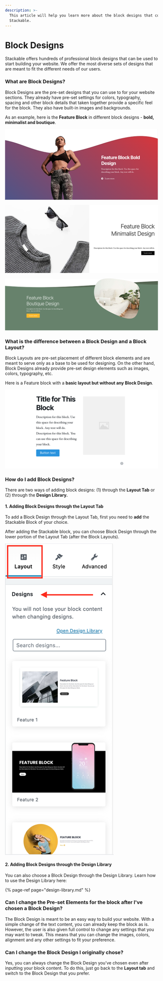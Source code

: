 ```yaml
---
description: >-
  This article will help you learn more about the block designs that come with
  Stackable.
---
```


# Block Designs

Stackable offers hundreds of professional block designs that can be used to start building your website. We offer the most diverse sets of designs that are meant to fit the different needs of our users.

### What are Block Designs?

Block Designs are the pre-set designs that you can use to for your website sections. They already have pre-set settings for colors, typography, spacing and other block details that taken together provide a specific feel for the block. They also have built-in images and backgrounds.

As an example, here is the **Feature Block** in different block designs - **bold, minimalist and boutique**. 

![Feature Block Bold Design](../../.gitbook/assets/screen-shot-2020-06-10-at-3.55.04-pm.png)

![Feature Block Minimalist Design](../../.gitbook/assets/screen-shot-2020-06-10-at-3.55.28-pm.png)

![Feature Block Boutique Design](../../.gitbook/assets/screen-shot-2020-06-10-at-3.55.39-pm.png)

### What is the difference between a Block Design and a Block Layout?

Block Layouts are pre-set  placement of different block elements and are meant to serve only as a base to be used for designing. On the other hand, Block Designs already provide pre-set design elements such as images, colors, typography, etc.

Here is a Feature block with a **basic layout but without any Block Design**.

![Feature Block Layout without a Block Design](../../.gitbook/assets/screen-shot-2020-06-10-at-4.03.29-pm.png)

### How do I add Block Designs?

There are two ways of adding block designs: \(1\) through the **Layout Tab** or \(2\) through the **Design Library.**

#### 1. Adding Block Designs through the Layout Tab

To add a Block Design through the Layout Tab, first you need to **add** the Stackable Block of your choice.

After adding the Stackable block, you can choose Block Design through the lower portion of the Layout Tab \(after the Block Layouts\).

![](../../.gitbook/assets/screen-shot-2020-06-10-at-4.19.42-pm.png)

#### 2. Adding Block Designs through the Design Library

You can also choose a Block Design through the Design Library. Learn how to use the Design Library here:

{% page-ref page="design-library.md" %}

### Can I change the Pre-set Elements for the block after I've chosen a Block Design?

The Block Design is meant to be an easy way to build your website. With a simple change of the text content, you can already keep the block as is. However, the user is also given full control to change any settings that you may want to tweak. This means that you can change the images, colors, alignment and any other settings to fit your preference.

### Can I change the Block Design I originally chose?

Yes, you can always change the Block Design you’ve chosen even after inputting your block content. To do this, just go back to the **Layout tab** and switch to the Block Design that you prefer. 

